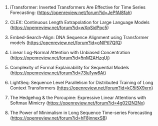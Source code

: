 1. iTransformer: Inverted Transformers Are Effective for Time Series Forecasting: (https://openreview.net/forum?id=JePfAI8fah)

2. CLEX: Continuous Length Extrapolation for Large Language Models (https://openreview.net/forum?id=wXpSidPpc5)

3. Embed-Search-Align: DNA Sequence Alignment using Transformer models (https://openreview.net/forum?id=oNlPtI7QfQ)

4. Linear Log-Normal Attention with Unbiased Concentration (https://openreview.net/forum?id=5nM2AHzqUj)

5. Complexity of Formal Explainability for Sequential Models (https://openreview.net/forum?id=73lu1yw6At)

6. LightSeq: Sequence Level Parallelism for Distributed Training of Long Context Transformers (https://openreview.net/forum?id=kC5i5X9xrn)

7. The Hedgehog & the Porcupine: Expressive Linear Attentions with Softmax Mimicry (https://openreview.net/forum?id=4g02l2N2Nx)

8. The Power of Minimalism in Long Sequence Time-series Forecasting (https://openreview.net/forum?id=hF8jnnexSB)
